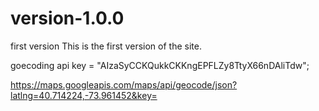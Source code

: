 # version-1.0.0
first version
This is the first version of the site.


goecoding api key = "AIzaSyCCKQukkCKKngEPFLZy8TtyX66nDAliTdw";

https://maps.googleapis.com/maps/api/geocode/json?latlng=40.714224,-73.961452&key=
